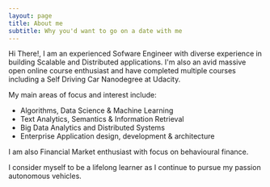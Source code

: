 ```yaml
---
layout: page
title: About me
subtitle: Why you'd want to go on a date with me
---
```


Hi There!,
   I am an experienced Sofware Engineer with diverse experience in building Scalable and Distributed applications. I'm also an avid massive open online course enthusiast and have completed multiple courses including a Self Driving Car Nanodegree at Udacity. 
   
My main areas of focus and interest include:
- Algorithms, Data Science & Machine Learning
- Text Analytics, Semantics & Information Retrieval
- Big Data Analytics and Distributed Systems
- Enterprise Application design, development & architecture
   
I am also Financial Market enthusiast with focus on behavioural finance.

I consider myself to be a lifelong learner as I continue to pursue my passion autonomous vehicles.

